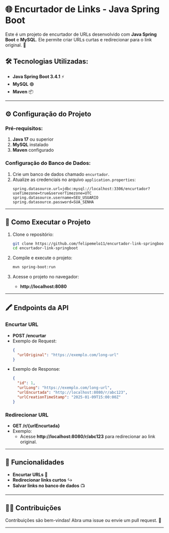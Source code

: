 # 🌐 Encurtador de Links - Java Spring Boot

Este é um projeto de encurtador de URLs desenvolvido com **Java Spring Boot** e **MySQL**. Ele permite criar URLs curtas e redirecionar para o link original. 🚀

## 🛠️ Tecnologias Utilizadas:
- **Java Spring Boot 3.4.1** ⚡
- **MySQL** 🟢
- **Maven** 📦

---

## ⚙️ Configuração do Projeto

### Pré-requisitos:
1. **Java 17** ou superior
2. **MySQL** instalado
3. **Maven** configurado

### Configuração do Banco de Dados:
1. Crie um banco de dados chamado `encurtador`.
2. Atualize as credenciais no arquivo `application.properties`:
   ```properties
   spring.datasource.url=jdbc:mysql://localhost:3306/encurtador?useTimezone=true&serverTimezone=UTC
   spring.datasource.username=SEU_USUARIO
   spring.datasource.password=SUA_SENHA
   ```

---

## 🚀 Como Executar o Projeto

1. Clone o repositório:
   ```bash
   git clone https://github.com/felipemelo11/encurtador-link-springboot.git
   cd encurtador-link-springboot
   ```

2. Compile e execute o projeto:
   ```bash
   mvn spring-boot:run
   ```

3. Acesse o projeto no navegador:  
   - **http://localhost:8080**

---

## 🖍️ Endpoints da API

### Encurtar URL
- **POST /encurtar**
- Exemplo de Request:
  ```json
  {
    "urlOriginal": "https://exemplo.com/long-url"
  }
  ```
- Exemplo de Response:
  ```json
  {
    "id": 1,
    "urlLong": "https://exemplo.com/long-url",
    "urlEncurtada": "http://localhost:8080/r/abc123",
    "urlCreationTimeStamp": "2025-01-09T15:00:00Z"
  }
  ```

### Redirecionar URL
- **GET /r/{urlEncurtada}**
- Exemplo:  
  - Acesse **http://localhost:8080/r/abc123** para redirecionar ao link original.

---

## 📌 Funcionalidades
- **Encurtar URLs** 🌟
- **Redirecionar links curtos** ↪️
- **Salvar links no banco de dados** 📺

---

## 🧑‍💻 Contribuições
Contribuições são bem-vindas! Abra uma issue ou envie um pull request. 💬

---
